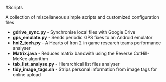 #Scripts

A collection of miscellaneous simple scripts and customized configuration files

   * **gdrive_sync.py** - Synchronise local files with Google Drive
   * **gps_emulate.py** - Sends periodic GPS fixes to an Android emulator
   * **hoi2_tech.py** - A Hearts of Iron 2 in game research teams performance analyser
   * **Matrix.java** - Reduces matrix bandwith using the Reverse CutHill-McKee algorithm
   * **tab_list_analyse.py** - Hierarchical list files analyser
   * **tidy_image_tags.sh** - Strips personal information from image tags for online upload
